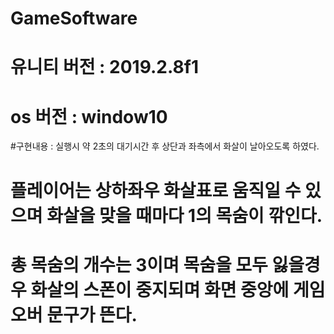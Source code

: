 # GameSoftware

# 유니티 버전 : 2019.2.8f1
# os 버전 : window10

#구현내용 : 실행시 약 2초의 대기시간 후 상단과 좌측에서 화살이 날아오도록 하였다.
#           플레이어는 상하좌우 화살표로 움직일 수 있으며 화살을 맞을 때마다 1의 목숨이 깎인다.
#           총 목숨의 개수는 3이며 목숨을 모두 잃을경우 화살의 스폰이 중지되며 화면 중앙에 게임오버 문구가 뜬다.

